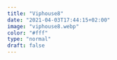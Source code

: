 ```yaml
---
title: "Viphouse8"
date: "2021-04-03T17:44:15+02:00"
image: "viphouse8.webp"
color: "#fff"
type: "normal"
draft: false
---
```

